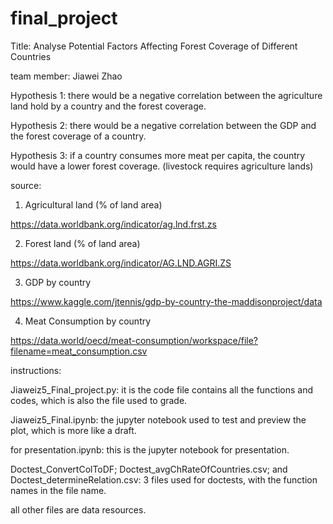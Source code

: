 # final_project

Title: Analyse Potential Factors Affecting Forest Coverage of Different Countries

team member: Jiawei Zhao

Hypothesis 1: there would be a negative correlation between the  agriculture land hold by a country and the forest coverage.

Hypothesis 2: there would be a negative correlation between the GDP and the forest coverage of a country.

Hypothesis 3: if a country consumes more meat per capita, the country would have a lower forest coverage. (livestock requires agriculture lands)

source:

1. Agricultural land (% of land area)

https://data.worldbank.org/indicator/ag.lnd.frst.zs

2. Forest land (% of land area)

https://data.worldbank.org/indicator/AG.LND.AGRI.ZS

3. GDP by country

https://www.kaggle.com/jtennis/gdp-by-country-the-maddisonproject/data

4. Meat Consumption by country

https://data.world/oecd/meat-consumption/workspace/file?filename=meat_consumption.csv

instructions:

Jiaweiz5_Final_project.py: it is the code file contains all the functions and codes, which is also the file used to grade.

Jiaweiz5_Final.ipynb: the jupyter notebook used to test and preview the plot, which is more like a draft.

for presentation.ipynb: this is the jupyter notebook for presentation.

Doctest_ConvertColToDF; Doctest_avgChRateOfCountries.csv; and Doctest_determineRelation.csv: 3 files used for doctests, with the function names in the file name.

all other files are data resources.
